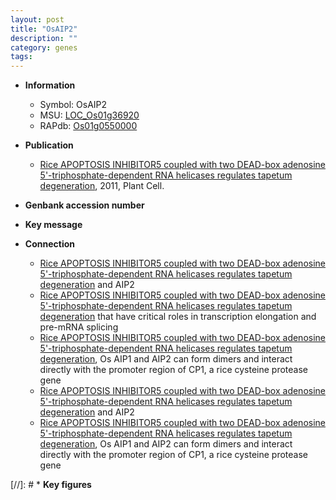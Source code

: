 ```yaml
---
layout: post
title: "OsAIP2"
description: ""
category: genes
tags: 
---
```


* **Information**  
    + Symbol: OsAIP2  
    + MSU: [LOC_Os01g36920](http://rice.plantbiology.msu.edu/cgi-bin/ORF_infopage.cgi?orf=LOC_Os01g36920)  
    + RAPdb: [Os01g0550000](http://rapdb.dna.affrc.go.jp/viewer/gbrowse_details/irgsp1?name=Os01g0550000)  

* **Publication**  
    + [Rice APOPTOSIS INHIBITOR5 coupled with two DEAD-box adenosine 5'-triphosphate-dependent RNA helicases regulates tapetum degeneration](http://www.ncbi.nlm.nih.gov/pubmed?term=Rice+APOPTOSIS+INHIBITOR5+coupled+with+two+DEAD-box+adenosine+5'-triphosphate-dependent+RNA+helicases+regulates+tapetum+degeneration%5BTitle%5D), 2011, Plant Cell.

* **Genbank accession number**  

* **Key message**  

* **Connection**  
    + [Rice APOPTOSIS INHIBITOR5 coupled with two DEAD-box adenosine 5'-triphosphate-dependent RNA helicases regulates tapetum degeneration](AIP1) and AIP2
    + [Rice APOPTOSIS INHIBITOR5 coupled with two DEAD-box adenosine 5'-triphosphate-dependent RNA helicases regulates tapetum degeneration](SUB2p) that have critical roles in transcription elongation and pre-mRNA splicing
    + [Rice APOPTOSIS INHIBITOR5 coupled with two DEAD-box adenosine 5'-triphosphate-dependent RNA helicases regulates tapetum degeneration](http://www.ncbi.nlm.nih.gov/pubmed?term=Rice+APOPTOSIS+INHIBITOR5+coupled+with+two+DEAD-box+adenosine+5'-triphosphate-dependent+RNA+helicases+regulates+tapetum+degeneration%5BTitle%5D), Os AIP1 and AIP2 can form dimers and interact directly with the promoter region of CP1, a rice cysteine protease gene
    + [Rice APOPTOSIS INHIBITOR5 coupled with two DEAD-box adenosine 5'-triphosphate-dependent RNA helicases regulates tapetum degeneration](AIP1) and AIP2
    + [Rice APOPTOSIS INHIBITOR5 coupled with two DEAD-box adenosine 5'-triphosphate-dependent RNA helicases regulates tapetum degeneration](http://www.ncbi.nlm.nih.gov/pubmed?term=Rice+APOPTOSIS+INHIBITOR5+coupled+with+two+DEAD-box+adenosine+5'-triphosphate-dependent+RNA+helicases+regulates+tapetum+degeneration%5BTitle%5D), Os AIP1 and AIP2 can form dimers and interact directly with the promoter region of CP1, a rice cysteine protease gene

[//]: # * **Key figures**  


